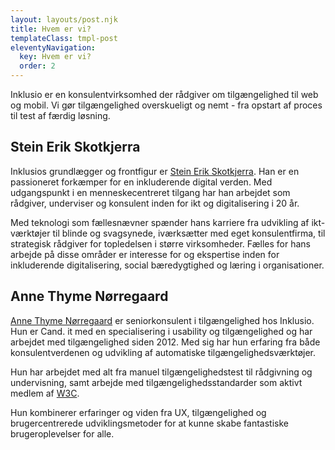 ```yaml
---
layout: layouts/post.njk
title: Hvem er vi?
templateClass: tmpl-post
eleventyNavigation:
  key: Hvem er vi?
  order: 2
---
```

Inklusio er en konsulentvirksomhed der rådgiver om tilgængelighed til web og mobil. Vi gør tilgængelighed overskueligt og nemt - fra opstart af proces til test af færdig løsning.
 
## Stein Erik Skotkjerra
Inklusios grundlægger og frontfigur er [Stein Erik Skotkjerra](https://www.linkedin.com/in/skotkjerra/). 
Han er en passioneret forkæmper for en inkluderende digital verden. Med udgangspunkt i en menneskecentreret tilgang har han arbejdet som rådgiver, underviser og konsulent inden for ikt og digitalisering i 20 år. 

Med teknologi som fællesnævner spænder hans karriere fra udvikling af ikt-værktøjer til blinde og svagsynede, iværksætter med eget konsulentfirma, til strategisk rådgiver for topledelsen i større virksomheder. Fælles for hans arbejde på disse områder er interesse for og ekspertise inden for inkluderende digitalisering, social bæredygtighed og læring i organisationer.

## Anne Thyme Nørregaard
[Anne Thyme Nørregaard](https://www.linkedin.com/in/annethyme/) er seniorkonsulent i tilgængelighed hos Inklusio.
Hun er Cand. it med en specialisering i usability og tilgængelighed og har arbejdet med tilgængelighed siden 2012. Med sig har hun erfaring fra både konsulentverdenen og udvikling af automatiske tilgængelighedsværktøjer.

Hun har arbejdet med alt fra manuel tilgængelighedstest til rådgivning og undervisning, samt arbejde med tilgængelighedsstandarder som aktivt medlem af [W3C](https://w3.org).
 
Hun kombinerer erfaringer og viden fra UX, tilgængelighed og brugercentrerede udviklingsmetoder for at kunne skabe fantastiske brugeroplevelser for alle.